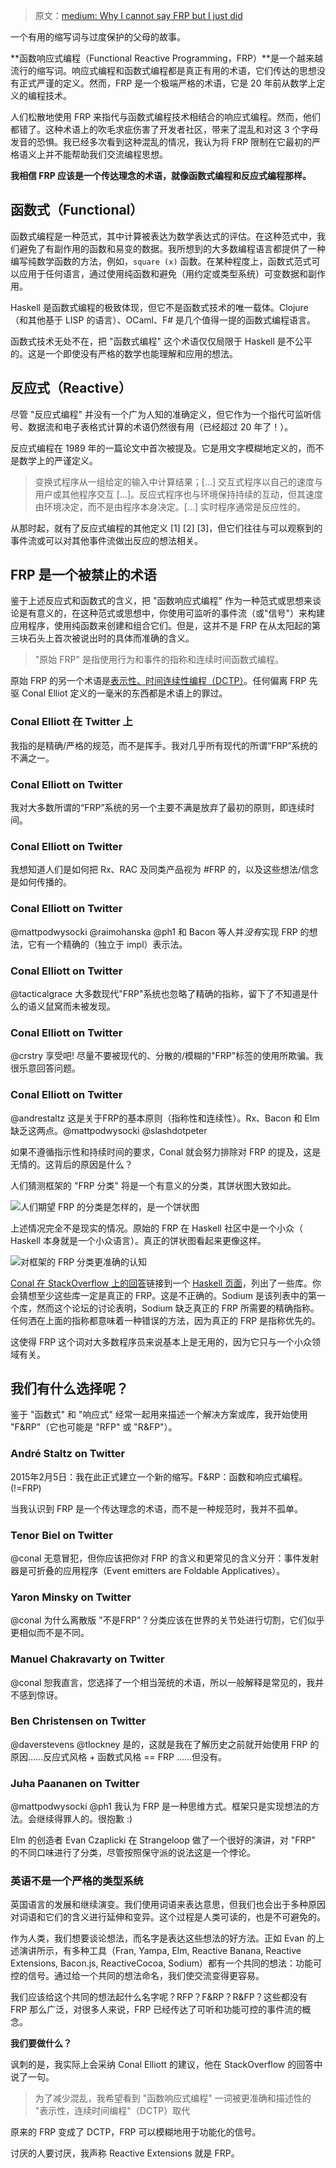> 原文：[medium: Why I cannot say FRP but I just did](https://medium.com/@andrestaltz/why-i-cannot-say-frp-but-i-just-did-d5ffaa23973b#.xym3mzpyn)



一个有用的缩写词与过度保护的父母的故事。

**函数响应式编程（Functional Reactive Programming，FRP）**是一个越来越流行的缩写词。响应式编程和函数式编程都是真正有用的术语，它们传达的思想没有正式严谨的定义。然而，FRP 是一个极端严格的术语，它是 20 年前从数学上定义的编程技术。

人们松散地使用 FRP 来指代与函数式编程技术相结合的响应式编程。然而，他们都错了。这种术语上的吹毛求疵伤害了开发者社区，带来了混乱和对这 3 个字母发音的恐惧。我已经多次看到这种混乱的情况，我认为将 FRP 限制在它最初的严格语义上并不能帮助我们交流编程思想。

**我相信 FRP 应该是一个传达理念的术语，就像函数式编程和反应式编程那样。**

## 函数式（Functional）

函数式编程是一种范式，其中计算被表达为数学表达式的评估。在这种范式中，我们避免了有副作用的函数和易变的数据。我所想到的大多数编程语言都提供了一种编写纯数学函数的方法，例如，`square (x)` 函数。在某种程度上，函数式范式可以应用于任何语言，通过使用纯函数和避免（用约定或类型系统）可变数据和副作用。

Haskell 是函数式编程的极致体现，但它不是函数式技术的唯一载体。Clojure（和其他基于 LISP 的语言）、OCaml、F# 是几个值得一提的函数式编程语言。

函数式技术无处不在，把 "函数式编程" 这个术语仅仅局限于 Haskell 是不公平的。这是一个即使没有严格的数学也能理解和应用的想法。



## 反应式（Reactive）

尽管 "反应式编程" 并没有一个广为人知的准确定义，但它作为一个指代可监听信号、数据流和电子表格式计算的术语仍然很有用（已经超过 20 年了！）。

反应式编程在 1989 年的一篇论文中首次被提及。它是用文字模糊地定义的，而不是数学上的严谨定义。

> 变换式程序从一组给定的输入中计算结果；[...] 交互式程序以自己的速度与用户或其他程序交互 [...]。反应式程序也与环境保持持续的互动，但其速度由环境决定，而不是由程序本身决定。[...] 实时程序通常是反应性的。

从那时起，就有了反应式编程的其他定义 [1] [2] [3]，但它们往往与可以观察到的事件流或可以对其他事件流做出反应的想法相关。


## FRP 是一个被禁止的术语

鉴于上述反应式和函数式的含义，把 "函数响应式编程" 作为一种范式或思想来谈论是有意义的，在这种范式或思想中，你使用可监听的事件流（或"信号"）来构建应用程序，使用纯函数来创建和组合它们。但是，这并不是 FRP 在从太阳起的第三块石头上首次被说出时的具体而准确的含义。

> "原始 FRP" 是指使用行为和事件的指称和连续时间函数式编程。

原始 FRP 的另一个术语是[表示性、时间连续性编程（DCTP）](https://stackoverflow.com/questions/5875929/specification-for-a-functional-reactive-programming-language/5878525#5878525)。任何偏离 FRP 先驱 Conal Elliot 定义的一毫米的东西都是术语上的罪过。

### Conal Elliott 在 Twitter 上

我指的是精确/严格的规范，而不是挥手。我对几乎所有现代的所谓“FRP”系统的不满之一。

### Conal Elliott on Twitter

我对大多数所谓的“FRP”系统的另一个主要不满是放弃了最初的原则，即连续时间。

### Conal Elliott on Twitter

我想知道人们是如何把 Rx、RAC 及同类产品视为 #FRP 的，以及这些想法/信念是如何传播的。

### Conal Elliott on Twitter

@mattpodwysocki @raimohanska @ph1 和 Bacon 等人并*没有*实现 FRP 的想法，它有一个精确的（独立于 impl）表示法。

### Conal Elliott on Twitter

@tacticalgrace 大多数现代"FRP"系统也忽略了精确的指称，留下了不知道是什么的语义鼠窝而未被发现。

### Conal Elliott on Twitter

@crstry 享受吧! 尽量不要被现代的、分散的/模糊的"FRP"标签的使用所欺骗。我很乐意回答问题。

### Conal Elliott on Twitter

@andrestaltz 这是关于FRP的基本原则（指称性和连续性）。Rx、Bacon 和 Elm 缺乏这两点。@mattpodwysocki @slashdotpeter

如果不遵循指示性和持续时间的要求，Conal 就会努力排除对 FRP 的提及，这是无情的。这背后的原因是什么？

人们猜测框架的 "FRP 分类" 将是一个有意义的分类，其饼状图大致如此。

![人们期望 FRP 的分类是怎样的，是一个饼状图](https://blog-andy0570-1256077835.cos.ap-shanghai.myqcloud.com/uPic/UFIB1r.jpg)


上述情况完全不是现实的情况。原始的 FRP 在 Haskell 社区中是一个小众（ Haskell 本身就是一个小众语言）。真正的饼状图看起来更像这样。


![对框架的 FRP 分类更准确的认知](https://blog-andy0570-1256077835.cos.ap-shanghai.myqcloud.com/uPic/ajPFDh.jpg)


[Conal 在 StackOverflow 上的回答](https://stackoverflow.com/questions/1028250/what-is-functional-reactive-programming/1030631#1030631)链接到一个 [Haskell 页面](https://wiki.haskell.org/Functional_Reactive_Programming)，列出了一些库。你会猜想至少这些库一定是真正的 FRP。这是不正确的。Sodium 是该列表中的第一个库，然而这个论坛的讨论表明，Sodium 缺乏真正的 FRP 所需要的精确指称。任何洒在上面的指称都意味着一种错误的方法，因为真正的 FRP 是指称优先的。


这使得 FRP 这个词对大多数程序员来说基本上是无用的，因为它只与一个小众领域有关。



## 我们有什么选择呢？

鉴于 "函数式" 和 "响应式" 经常一起用来描述一个解决方案或库，我开始使用 "F&RP"（它也可能是 "RFP" 或 "R&FP"）。

### André Staltz on Twitter


2015年2月5日：我在此正式建立一个新的缩写。F&RP：函数和响应式编程。(!=FRP)

当我认识到 FRP 是一个传达理念的术语，而不是一种规范时，我并不孤单。

### Tenor Biel on Twitter

@conal 无意冒犯，但你应该把你对 FRP 的含义和更常见的含义分开：事件发射器是可折叠的应用程序（Event emitters are Foldable Applicatives）。


### Yaron Minsky on Twitter


@conal 为什么离散版 "不是FRP"？分类应该在世界的关节处进行切割，它们似乎更相似而不是不同。

### Manuel Chakravarty on Twitter


@conal 恕我直言，您选择了一个相当笼统的术语，所以一般解释是常见的，我并不感到惊讶。


### Ben Christensen on Twitter

@daverstevens @tlockney 是的，这就是我在了解历史之前就开始使用 FRP 的原因......反应式风格 + 函数式风格 == FRP ......但没有。


### Juha Paananen on Twitter

@mattpodwysocki @ph1 我认为 FRP 是一种思维方式。框架只是实现想法的方法。会继续得罪人的。很抱歉 :)


Elm 的创造者 Evan Czaplicki 在 Strangeloop 做了一个很好的演讲，对 "FRP" 的不同口味进行了分类，尽管按照保守派的说法这是一个悖论。


### 英语不是一个严格的类型系统


英国语言的发展和继续演变。我们使用词语来表达意思，但我们也会出于多种原因对词语和它们的含义进行延伸和变异。这个过程是人类可读的，也是不可避免的。

作为人类，我们想要谈论想法，而名字是表达这些想法的好方法。正如 Evan 的上述演讲所示，有多种工具（Fran, Yampa, Elm, Reactive Banana, Reactive Extensions, Bacon.js, ReactiveCocoa, Sodium）都有一个共同的想法：功能可控的信号。通过给一个共同的想法命名，我们使交流变得更容易。

我们应该给这个共同的想法起什么名字呢？RFP？F&RP？R&FP？这些都没有 FRP 那么广泛，对很多人来说，FRP 已经传达了可听和功能可控的事件流的概念。

**我们要做什么？**

讽刺的是，我实际上会采纳 Conal Elliott 的建议，他在 StackOverflow 的回答中说了一句。

> 为了减少混乱，我希望看到 "函数响应式编程" 一词被更准确和描述性的 "表示性，连续时间编程"（DCTP）取代

原来的 FRP 变成了 DCTP，FRP 可以模糊地用于功能化的信号。

讨厌的人要讨厌，我声称 Reactive Extensions 就是 FRP。